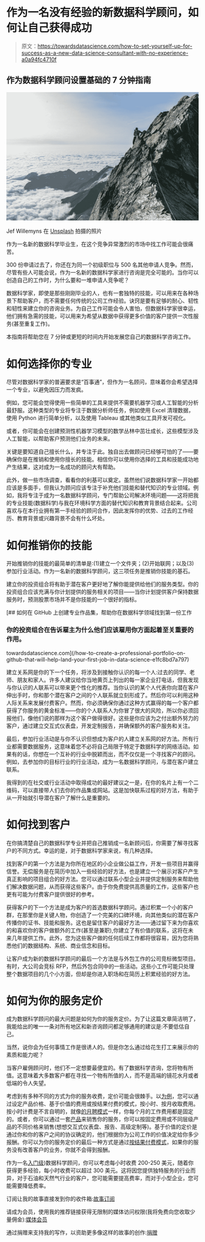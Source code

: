 # 作为一名没有经验的新数据科学顾问，如何让自己获得成功

> 原文：<https://towardsdatascience.com/how-to-set-yourself-up-for-success-as-a-new-data-science-consultant-with-no-experience-a0a94fc4710f>

## 作为数据科学顾问设置基础的 7 分钟指南

![](img/97d8415398d996cb4267067f4550695a.png)

Jef Willemyns 在 [Unsplash](https://unsplash.com?utm_source=medium&utm_medium=referral) 拍摄的照片

作为一名新的数据科学毕业生，在这个竞争异常激烈的市场中找工作可能会很痛苦。

300 份申请过去了，你还在为同一个初级职位与 500 名其他申请人竞争。然而，尽管有些人可能会说，作为一名新的数据科学家进行咨询是完全可能的。当你可以创造自己的工作时，为什么要和一堆申请人竞争呢？

数据科学家，即使是那些刚刚毕业的人，也有一套独特的技能，可以用来在各种场景下帮助客户，而不需要任何传统的公司工作经验。诀窍是要有足够的耐心、韧性和韧性来建立你的咨询业务。为自己工作可能会令人害怕，但数据科学家很幸运，他们拥有急需的技能，可以用来为希望从数据中获得更多价值的客户提供一次性服务(甚至重复工作)。

本指南将帮助您在 7 分钟或更短的时间内开始发展您自己的数据科学咨询工作。

# 如何选择你的专业

尽管对数据科学家的普遍要求是“百事通”，但作为一名顾问，意味着你会希望选择一个专业，以避免因压力而发疯。

例如，您可能会觉得使用一些简单的工具来提供不需要机器学习或人工智能的分析最舒服。这种类型的专业将专注于数据分析师任务，例如使用 Excel 清理数据，使用 Python 进行简单分析，以及使用 Tableau 或其他类似工具开发可视化。

或者，你可能会在创建预测性机器学习模型的数学丛林中茁壮成长，这些模型涉及人工智能，以帮助客户预测他们业务的未来。

关键是要知道自己擅长什么，并专注于此。独自出去做顾问已经够可怕的了——要确保你是在推销和使用你擅长的技能。相信你可以使用你选择的工具和技能成功地产生结果，这对成为一名成功的顾问大有帮助。

此外，做一些市场调查，看看你的利基可以奠定。虽然他们说数据科学家一开始都应该是多面手，但我认为顾问应该专注于补充他们技能和替代知识的专业领域。例如，我将专注于成为一名数据科学顾问，专门帮助公司解决环境问题——这将把我的专业技能(数据科学)与我在环境科学方面的替代知识和教育背景结合起来。公司喜欢与在本行业拥有第一手经验的顾问合作，因此发挥你的优势、过去的工作经历、教育背景或兴趣背景不会有什么坏处。

# 如何推销你的技能

开始推销你的技能的最简单的清单是:(1)建立一个文件夹；(2)开始联网；以及(3)参加行业活动。作为一名新的数据科学顾问，这三项任务是推销你技能的基石。

建立你的投资组合将有助于潜在客户更好地了解你能提供给他们的服务类型。你的投资组合应该充满与你计划提供的服务相关的项目——当你计划提供客户保持数据服务时，预测股票市场并不是你技能的一个很好的指标。

[](/how-to-create-a-professional-portfolio-on-github-that-will-help-land-your-first-job-in-data-science-e1fc8bd7a797) [## 如何在 GitHub 上创建专业作品集，帮助你在数据科学领域找到第一份工作

### 你的投资组合在告诉雇主为什么他们应该雇用你方面起着至关重要的作用。

towardsdatascience.com](/how-to-create-a-professional-portfolio-on-github-that-will-help-land-your-first-job-in-data-science-e1fc8bd7a797) 

建立关系网是你的下一个任务，将涉及到接触你认识的每一个人:过去的同学、老师、朋友和家人。许多人建议给你当地黄页上列出的每一家企业打电话，但我发现与你认识的人联系可以带来更个性化的推荐。当你认识的某个人代表你向潜在客户伸出手时，你和那个潜在客户之间的个人联系就立刻形成了。然后你可以利用这种人际关系来发展付费客户。然而，你必须确保你通过这种方式赢得的每一个客户都获得了你服务的黄金标准——你的个人联系人为你冒了很大的风险，所以你必须回报他们，像他们说的那样为这个客户做得很好。这些是你应该为之付出额外努力的客户，通过建立交互式仪表盘，开发定制报告，并确保额外的客户服务和关注。

最后，参加行业活动是与你不认识但想成为客户的人建立关系网的好方法。所有行业都需要数据服务，这意味着您不必将自己局限于特定于数据科学的网络活动。如果有的话，你想在一个互补的行业中脱颖而出，而不仅仅是一个寻找客户的顾问。例如，去参加你的目标行业的行业活动，成为一名数据科学顾问，与潜在客户建立联系。

我得到的在社交或行业活动中取得成功的最好建议之一是，在你的名片上有一个二维码，可以直接带人们去你的作品集或网站。这是加快联系过程的好方法，有助于从一开始就引导潜在客户了解什么是重要的。

# 如何找到客户

在你搞清楚自己的数据科学专业并把自己推销成一名新顾问后，你需要了解寻找客户的不同方式。幸运的是，对于数据科学家来说，有几种选择。

找到客户的第一个方法是为你所在地区的小企业做公益工作，开发一些项目并赢得信誉。无偿服务是在简历中加入一些经验的好方法，也是建立一个展示对客户产生真正影响的项目组合的好方法。您可以通过联系小型企业并提供定制服务来帮助他们解决数据问题，从而获得这些客户。由于你免费提供高质量的工作，这些客户也更有可能为付费客户提供很好的参考。

获得客户的下一个方法是成为客户的首选数据科学顾问。通过积累一个小的客户群，在那里你是关键人物，你创造了一个完美的口碑环境，向其他类似的潜在客户传播你的证书、技能和服务。这也是留住客户的最好方法——通过留下来为你喜欢的和喜欢你的客户做额外的工作(甚至是兼职),你建立了有价值的联系，这将在未来几年提供工作。此外，您为这些客户做的任何后续工作都将很容易，因为您将熟悉他们的数据结构、系统、商业信念和目标。

让客户成为新的数据科学顾问的最后一个方法是与外包工作的公司竞标微型项目。有时，大公司会竞标 RFP，然后外包合同中的一些活动。这些小工作可能只处理整个数据项目的几个小方面，但却是你进入职场和在简历上积累经验的好方法。

# 如何为你的服务定价

成为数据科学顾问的最大问题是如何为你的服务定价。为了让这篇文章简洁明了，我能给出的唯一一条对所有地区和新咨询顾问都足够通用的建议是:不要低估自己。

当然，说你会为任何事情工作是很诱人的。但是你怎么通过给花生打工来展示你的素质和能力呢？

当客户雇佣顾问时，他们不一定想要最便宜的。有了数据科学咨询，您将物有所值。这意味着大多数客户都在寻找一个物有所值的人，而不是高端的镜花水月或者低端的令人失望。

考虑到有多种不同的方式为你的服务收费，定价可能会很棘手。以[为例](https://hbr.org/2019/08/a-short-guide-to-pricing-your-services-as-a-consultant-or-coach)，您可以通过设定产品价格、基于价值的费用或按结果付费的模式，按小时、按月收取费用。按小时计费是不言自明的，就像[的月聘模式](https://hbr.org/2019/08/a-short-guide-to-pricing-your-services-as-a-consultant-or-coach)一样，你每个月的工作费用都是固定的。或者，你可以通过一套[产品](https://hbr.org/2019/08/a-short-guide-to-pricing-your-services-as-a-consultant-or-coach)来销售你的服务，你可以按固定费用或不同层级产品的不同价格来销售(想想交互式仪表盘、报告、高级定制等)。基于价值的定价是通过你和你的客户之间的协议确定的，他们根据你为公司工作的价值决定给你多少报酬。你可以为你的服务定价的最后一种方式是通过[按结果付费模式](https://hbr.org/2019/08/a-short-guide-to-pricing-your-services-as-a-consultant-or-coach)，如果你的服务没有改善客户的业务，你就不会得到报酬。

作为一名[入门级](https://www.interviewquery.com/p/data-science-consultant-salary#:~:text=Typically%2C%20entry%2Dlevel%20data%20science,5%2B%20years%20of%20experience.))数据科学顾问，你可以考虑每小时收费 200-250 美元，随着你获得更多经验，每小时收费可以超过 300 美元。这将因您提供独特服务的行业而异，对于石油和天然气行业的客户，您可能需要提高费率，而对于小型企业，您可能需要降低费率。

订阅让我的故事直接发到你的收件箱:[故事订阅](https://madison13.medium.com/subscribe)

请成为会员，使用我的推荐链接获得无限制的媒体访问权限(我将免费向您收取少量佣金):[媒体会员](https://madison13.medium.com/membership)

通过捐赠来支持我的写作，以资助更多像这样的故事的创作:[捐赠](https://ko-fi.com/madisonhunter13)